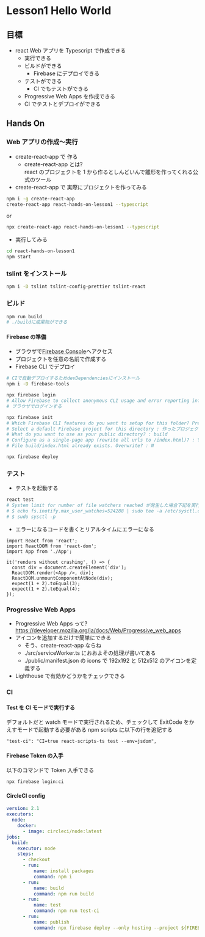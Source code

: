 # Lesson1 Hello World

## 目標

- react Web アプリを Typescript で作成できる
  - 実行できる
  - ビルドができる
    - Firebase にデプロイできる
  - テストができる
    - CI でもテストができる
  - Progressive Web Apps を作成できる
  - CI でテストとデプロイができる

## Hands On

### Web アプリの作成〜実行

- create-react-app で 作る
  - create-react-app とは?  
    react のプロジェクトを 1 から作るとしんどいんで雛形を作ってくれる公式のツール
- create-react-app で 実際にプロジェクトを作ってみる

```sh
npm i -g create-react-app
create-react-app react-hands-on-lesson1 --typescript
```

or

```sh
npx create-react-app react-hands-on-lesson1 --typescript
```

- 実行してみる

```sh
cd react-hands-on-lesson1
npm start
```

### tslint をインストール

```sh
npm i -D tslint tslint-config-prettier tslint-react
```

### ビルド

```sh
npm run build
# ./buildに成果物ができる
```

#### Firebase の準備

- ブラウザで[Firebase Console](https://console.firebase.google.com)へアクセス
- プロジェクトを任意の名前で作成する
- Firebase CLI でデプロイ

```sh
# CIで自動デプロイするためdevDependenciesにインストール
npm i -D firebase-tools

npx firebase login
# Allow Firebase to collect anonymous CLI usage and error reporting information? : Y
# ブラウザでログインする

npx firebase init
# Which Firebase CLI features do you want to setup for this folder? Press Space to select features, then Enter to confirm your choices. : Hosting
# Select a default Firebase project for this directory : 作ったプロジェクト
# What do you want to use as your public directory? : build
# Configure as a single-page app (rewrite all urls to /index.html)? : Y
# File build/index.html already exists. Overwrite? : N

npx firebase deploy
```

### テスト

- テストを起動する

```sh
react test
# System limit for number of file watchers reached が発生した場合下記を実行して再度実行
# $ echo fs.inotify.max_user_watches=524288 | sudo tee -a /etc/sysctl.conf
# $ sudo sysctl -p
```

- エラーになるコードを書くとリアルタイムにエラーになる

```tsx
import React from 'react';
import ReactDOM from 'react-dom';
import App from './App';

it('renders without crashing', () => {
  const div = document.createElement('div');
  ReactDOM.render(<App />, div);
  ReactDOM.unmountComponentAtNode(div);
  expect(1 + 2).toEqual(3);
  expect(1 + 2).toEqual(4);
});
```

### Progressive Web Apps

- Progressive Web Apps って?  
  https://developer.mozilla.org/ja/docs/Web/Progressive_web_apps
- アイコンを追加するだけで簡単にできる
  - そう、create-react-app ならね
  - ./src/serviceWorker.ts におおよその処理が書いてある
  - ./public/manifest.json の icons で 192x192 と 512x512 のアイコンを定義する
- Lighthouse で有効かどうかをチェックできる

### CI

#### Test を CI モードで実行する

デフォルトだと watch モードで実行されるため、チェックして ExitCode をかえすモードで起動する必要がある
npm scripts に以下の行を追記する

```
"test-ci": "CI=true react-scripts-ts test --env=jsdom",
```

#### Firebase Token の入手

以下のコマンドで Token 入手できる

```sh
npx firebase login:ci
```

#### CircleCI config

```yml
version: 2.1
executors:
  node:
    docker:
      - image: circleci/node:latest
jobs:
  build:
    executor: node
    steps:
      - checkout
      - run:
          name: install packages
          command: npm i
      - run:
          name: build
          command: npm run build
      - run:
          name: test
          command: npm run test-ci
      - run:
          name: publish
          command: npx firebase deploy --only hosting --project ${FIREBASE_PROJECT_ID} --token ${FIREBASE_TOKEN}
```
